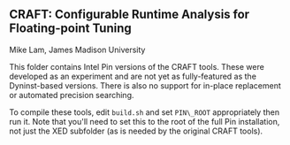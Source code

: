 ## CRAFT: Configurable Runtime Analysis for Floating-point Tuning

Mike Lam, James Madison University

This folder contains Intel Pin versions of the CRAFT tools. These were developed
as an experiment and are not yet as fully-featured as the Dyninst-based
versions. There is also no support for in-place replacement or automated
precision searching.

To compile these tools, edit `build.sh` and set `PIN\_ROOT` appropriately then
run it. Note that you'll need to set this to the root of the full Pin
installation, not just the XED subfolder (as is needed by the original CRAFT
tools).

